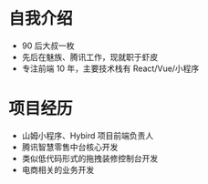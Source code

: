 # 自我介绍

- 90 后大叔一枚
- 先后在魅族、腾讯工作，现就职于虾皮
- 专注前端 10 年，主要技术栈有 React/Vue/小程序

# 项目经历

- 山姆小程序、Hybird 项目前端负责人
- 腾讯智慧零售中台核心开发
- 类似低代码形式的拖拽装修控制台开发
- 电商相关的业务开发
